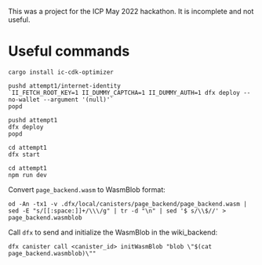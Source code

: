 This was a project for the ICP May 2022 hackathon.
It is incomplete and not useful.

# Useful commands

```
cargo install ic-cdk-optimizer
```

```
pushd attempt1/internet-identity
`II_FETCH_ROOT_KEY=1 II_DUMMY_CAPTCHA=1 II_DUMMY_AUTH=1 dfx deploy --no-wallet --argument '(null)'`
popd
```

```
pushd attempt1
dfx deploy
popd
```

```
cd attempt1
dfx start
```

```
cd attempt1
npm run dev
```

Convert `page_backend.wasm` to WasmBlob format:

```
od -An -tx1 -v .dfx/local/canisters/page_backend/page_backend.wasm | sed -E "s/[[:space:]]+/\\\/g" | tr -d "\n" | sed '$ s/\\$//' > page_backend.wasmblob
```

Call `dfx` to send and initialize the WasmBlob in the wiki_backend:

```
dfx canister call <canister_id> initWasmBlob "blob \"$(cat page_backend.wasmblob)\""
```
